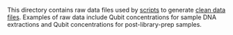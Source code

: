 This directory contains raw data files used by [scripts](../../scripts/) to generate [clean data files](../clean/). Examples of raw data include Qubit concentrations for sample DNA extractions and Qubit concentrations for post-library-prep samples. 